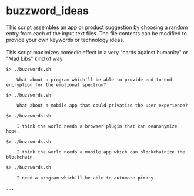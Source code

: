 # buzzword_ideas
This script assembles an app or product suggestion by choosing a random entry from each of the input text files. The file contents can be modified to provide your own keywords or technology ideas.
</br></br>
This script maximizes comedic effect in a very "cards against humanity" or "Mad Libs" kind of way.
```
$> ./buzzwords.sh

	What about a program which'll be able to provide end-to-end encryption for the emotional spectrum?

$> ./buzzwords.sh

	What about a mobile app that could privatize the user experience?

$> ./buzzwords.sh

	I think the world needs a browser plugin that can deanonymize hope.

$> ./buzzwords.sh

	I think the world needs a mobile app which can blockchainize the blockchain.

$> ./buzzwords.sh

	I need a program which'll be able to automate piracy.

...
```
